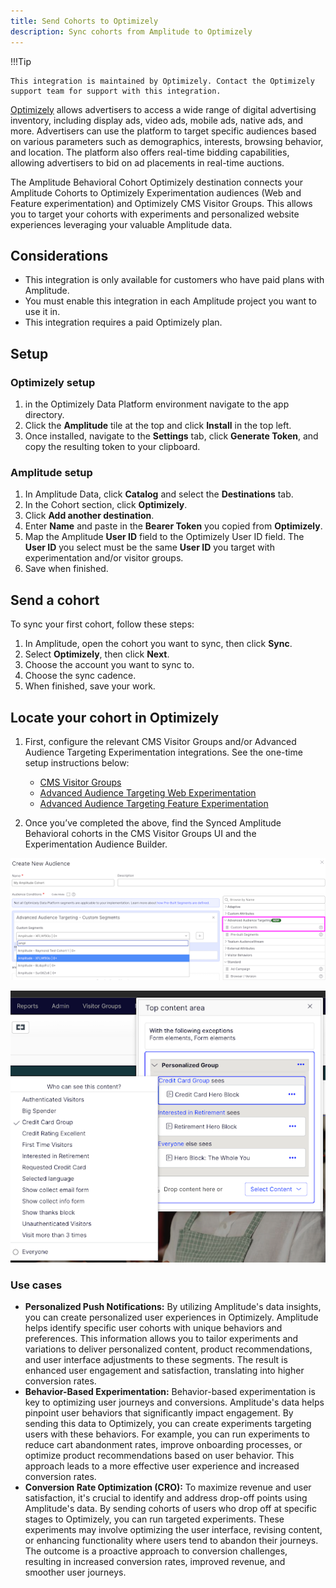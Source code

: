 ```yaml
---
title: Send Cohorts to Optimizely
description: Sync cohorts from Amplitude to Optimizely
---
```


!!!Tip

    This integration is maintained by Optimizely. Contact the Optimizely support team for support with this integration. 

[Optimizely](https://www.optimizely.com/) allows advertisers to access a wide range of digital advertising inventory, including display ads, video ads, mobile ads, native ads, and more. Advertisers can use the platform to target specific audiences based on various parameters such as demographics, interests, browsing behavior, and location. The platform also offers real-time bidding capabilities, allowing advertisers to bid on ad placements in real-time auctions.

The Amplitude Behavioral Cohort Optimizely destination  connects your Amplitude Cohorts to Optimizely Experimentation audiences (Web and Feature experimentation) and Optimizely CMS Visitor Groups. This allows you to target your cohorts with experiments and personalized website experiences leveraging your valuable Amplitude data. 

## Considerations

- This integration is only available for customers who have paid plans with Amplitude.
- You must enable this integration in each Amplitude project you want to use it in.
- This integration requires a paid Optimizely plan.

## Setup

### Optimizely setup

1. in the Optimizely Data Platform environment navigate to the app directory.
2. Click the **Amplitude** tile at the top and click **Install** in the top left.
3. Once installed, navigate to the **Settings** tab, click **Generate Token**, and copy the resulting token to your clipboard.

### Amplitude setup

1. In Amplitude Data, click **Catalog** and select the **Destinations** tab.
2. In the Cohort section, click **Optimizely**.
3. Click **Add another destination**.
4. Enter **Name** and paste in the **Bearer Token** you copied from **Optimizely**.
5. Map the Amplitude **User ID** field to the Optimizely User ID field. The **User ID** you select must be the same **User ID** you target with experimentation and/or visitor groups. 
6. Save when finished.

## Send a cohort

To sync your first cohort, follow these steps:

1. In Amplitude, open the cohort you want to sync, then click **Sync**.
2. Select **Optimizely**, then click **Next**.
3. Choose the account you want to sync to.
4. Choose the sync cadence.
5. When finished, save your work.

## Locate your cohort in Optimizely

1. First, configure the relevant CMS Visitor Groups and/or Advanced Audience Targeting Experimentation integrations. See the one-time setup instructions below: 
 
    - [CMS Visitor Groups](https://nuget.optimizely.com/package/?id=UNRVLD.ODP.VisitorGroups)
    - [Advanced Audience Targeting Web Experimentation](https://docs.developers.optimizely.com/web-experimentation/docs/configure-odp-audience-targeting#configure-advanced-audience-targeting)
    - [Advanced Audience Targeting Feature Experimentation](https://docs.developers.optimizely.com/feature-experimentation/docs/advanced-audience-targeting#implement-the-advanced-audience-targeting-integration)
  
2. Once you’ve completed the above, find the Synced Amplitude Behavioral cohorts in the CMS Visitor Groups UI and the Experimentation Audience Builder.

![screenshot of the new SFDC group mapping](../../assets/images/OPTIMIZELY-Experimentation-Audience-Builder.png)

![screenshot of the new SFDC group mapping](../../assets/images/OPTIMIZELY-CMS-Visitor-Groups-UI.png)

### Use cases

- **Personalized Push Notifications:** By utilizing Amplitude's data insights, you can create personalized user experiences in Optimizely. Amplitude helps identify specific user cohorts with unique behaviors and preferences. This information allows you to tailor experiments and variations to deliver personalized content, product recommendations, and user interface adjustments to these segments. The result is enhanced user engagement and satisfaction, translating into higher conversion rates.
- **Behavior-Based Experimentation:** Behavior-based experimentation is key to optimizing user journeys and conversions. Amplitude's data helps pinpoint user behaviors that significantly impact engagement. By sending this data to Optimizely, you can create experiments targeting users with these behaviors. For example, you can run experiments to reduce cart abandonment rates, improve onboarding processes, or optimize product recommendations based on user behavior. This approach leads to a more effective user experience and increased conversion rates.
- **Conversion Rate Optimization (CRO):** To maximize revenue and user satisfaction, it's crucial to identify and address drop-off points using Amplitude's data. By sending cohorts of users who drop off at specific stages to Optimizely, you can run targeted experiments. These experiments may involve optimizing the user interface, revising content, or enhancing functionality where users tend to abandon their journeys. The outcome is a proactive approach to conversion challenges, resulting in increased conversion rates, improved revenue, and smoother user journeys.

